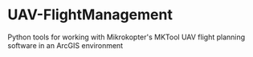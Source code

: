 UAV-FlightManagement
====================

Python tools for working with Mikrokopter's MKTool UAV flight planning software in an ArcGIS environment
